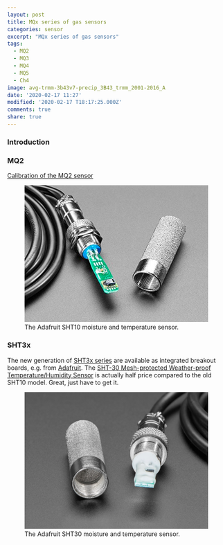 ```yaml
---
layout: post
title: MQx series of gas sensors
categories: sensor
excerpt: "MQx series of gas sensors"
tags:
  - MQ2
  - MQ3
  - MQ4
  - MQ5
  - Ch4
image: avg-trmm-3b43v7-precip_3B43_trmm_2001-2016_A
date: '2020-02-17 11:27'
modified: '2020-02-17 T18:17:25.000Z'
comments: true
share: true
---
```

<script src="https://karttur.github.io/common/assets/js/karttur/togglediv.js"></script>

### Introduction

### MQ2

[Calibration of the MQ2 sensor](http://wiki.seeedstudio.com/Grove-Gas_Sensor-MQ2/)

<figure>
<img src="../../images/sensor-SHT10-SM-temp-adafruit.png">
<figcaption> The Adafruit SHT10 moisture and temperature sensor. </figcaption>
</figure>

### SHT3x

The new generation of [SHT3x series](https://www.sensirion.com/en/environmental-sensors/humidity-sensors/digital-humidity-sensors-for-various-applications/) are available as integrated breakout boards, e.g. from [Adafruit](https://www.adafruit.com/product/2857). The [SHT-30 Mesh-protected Weather-proof Temperature/Humidity Sensor](https://www.adafruit.com/product/4099) is actually half price compared to the old SHT10 model. Great, just have to get it.

<figure>
<img src="../../images/sensor-SHT30-SM-temp-adafruit.png">
<figcaption> The Adafruit SHT30 moisture and temperature sensor. </figcaption>
</figure>
